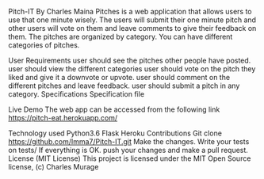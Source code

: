 Pitch-IT
By Charles Maina
Pitches is a web application that allows users to use that one minute wisely. The users will submit their one minute pitch and other users will vote on them and leave comments to give their feedback on them. The pitches are organized by category. You can have different categories of pitches.

User Requirements
user should see the pitches other people have posted.
user should view the different categories
user should vote on the pitch they liked and give it a downvote or upvote.
user should comment on the different pitches and leave feedback.
user should submit a pitch in any category.
Specifications
Specification file

Live Demo
The web app can be accessed from the following link https://pitch-eat.herokuapp.com/

Technology used
Python3.6
Flask
Heroku
Contributions
Git clone https://github.com/Imma7/Pitch-IT.git
Make the changes.
Write your tests on tests/
If everything is OK. push your changes and make a pull request.
License (MIT License)
This project is licensed under the MIT Open Source license, (c) Charles Murage
